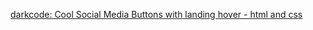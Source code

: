 ﻿[darkcode: Cool Social Media Buttons with landing hover - html and css](https://www.darkcode.info/2017/09/cool-social-media-buttons-with-landing.html)